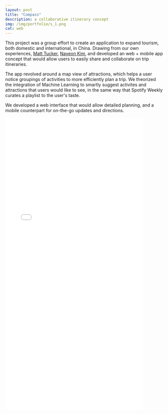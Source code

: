 ```yaml
---
layout: post
title: "Compass"
description: a collaborative itinerary concept
img: /img/portfolio/s_1.png
cat: web
---
```


This project was a group effort to create an application to expand tourism, both domestic and international, in China. Drawing from our own experiences, [Matt Tucker](https://www.linkedin.com/in/tuckermattr), [Nayeon Kim](https://www.linkedin.com/in/nayeonk), and developed an web + mobile app concept that would allow users to easily share and collaborate on trip itineraries. 

The app revolved around a map view of attractions, which helps a user notice groupings of activities to more efficiently plan a trip. We theorized the integration of Machine Learning to smartly suggest activites and attractions that users would like to see, in the same way that Spotify Weekly curates a playlist to the user's taste. 

We developed a web interface that would allow detailed planning, and a mobile counterpart for on-the-go updates and directions. 


<iframe width="438" height="930" src="//invis.io/SJ58KDN2V" frameborder="0" class="center" allowfullscreen></iframe>

<!-- 
<div class="img_row">
	<img src="/img/portfolio/s_1.png" class="col one">
	<img src="/img/portfolio/s_2.png" class="col one">
	<img src="/img/portfolio/s_3.png" class="col one">
</div>
<div class="col three caption">
--> 


</div>


